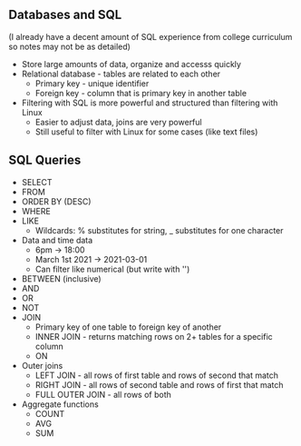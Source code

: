 ## Databases and SQL
(I already have a decent amount of SQL experience from college curriculum so notes may not be as detailed)
* Store large amounts of data, organize and accesss quickly
* Relational database - tables are related to each other
    * Primary key - unique identifier
    * Foreign key - column that is primary key in another table
* Filtering with SQL is more powerful and structured than filtering with Linux
    * Easier to adjust data, joins are very powerful
    * Still useful to filter with Linux for some cases (like text files)
## SQL Queries
* SELECT 
* FROM
* ORDER BY (DESC)
* WHERE
* LIKE
    * Wildcards: % substitutes for string, _ substitutes for one character
* Data and time data
    * 6pm -> 18:00
    * March 1st 2021 -> 2021-03-01
    * Can filter like numerical (but write with '')
* BETWEEN (inclusive)
* AND
* OR
* NOT
* JOIN
    * Primary key of one table to foreign key of another
    * INNER JOIN - returns matching rows on 2+ tables for a specific column
    * ON
* Outer joins
    * LEFT JOIN - all rows of first table and rows of second that match
    * RIGHT JOIN - all rows of second table and rows of first that match
    * FULL OUTER JOIN - all rows of both
* Aggregate functions
    * COUNT
    * AVG
    * SUM


